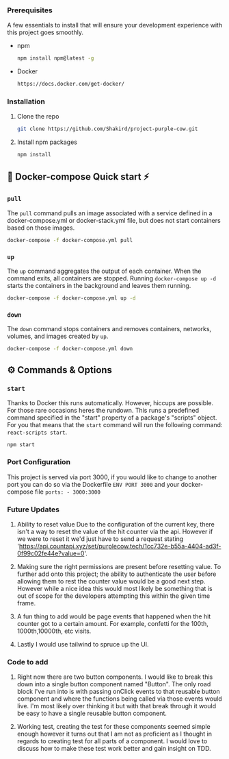 <!-- GETTING STARTED -->
### Prerequisites

A few essentials to install that will ensure your development experience with this project goes smoothly.
* npm
  ```sh
  npm install npm@latest -g
  ```
* Docker
  ```sh
  https://docs.docker.com/get-docker/
  ```

### Installation

1. Clone the repo
   ```sh
   git clone https://github.com/Shakird/project-purple-cow.git
   ```
2. Install npm packages
   ```sh
   npm install
   ```
   
   <!-- Docker-compose-->
## 🐳 Docker-compose Quick start ⚡️

### `pull`
The `pull` command pulls an image associated with a service defined in a docker-compose.yml or docker-stack.yml file, but does not start containers based on those images.

```bash
docker-compose -f docker-compose.yml pull
```

### `up`
The `up` command aggregates the output of each container. When the command exits, all containers are stopped. Running `docker-compose up -d` starts the containers in the background and leaves them running.

```bash
docker-compose -f docker-compose.yml up -d
```

### `down`
The `down` command stops containers and removes containers, networks, volumes, and images created by `up`.

```bash
docker-compose -f docker-compose.yml down
```

<!-- Commands & Options-->
## ⚙️ Commands & Options

### `start`
Thanks to Docker this runs automatically. However, hiccups are possible. For those rare occasions heres the rundown. This runs a predefined command specified in the "start" property of a package's "scripts" object. For you that means that the `start` command will run the following command: `react-scripts start`.
```bash
npm start
```

<!-- Port Configuration -->
### Port Configuration
This project is served via port 3000, if you would like to change to another port you can do so via the Dockerfile
`ENV PORT 3000`
and your docker-compose file
`ports: - 3000:3000` 

<!-- Future Updates-->
### Future Updates

1. Ability to reset value
   Due to the configuration of the current key, there isn't a way to reset the value of the hit counter via the api.
   However if we were to reset it we'd just have to send a request stating 'https://api.countapi.xyz/set/purplecow.tech/1cc732e-b55a-4404-ad3f-0f99c02fe44e?value=0'.

2. Making sure the right permissions are present before resetting value.
   To further add onto this project; the ability to authenticate the user before allowing them to rest the counter value would be a good next step. However while a nice idea this would most likely be something that is out of scope for the developers attempting this within the given time frame.

3. A fun thing to add would be page events that happened when the hit counter got to a certain amount. For example, confetti for the 100th, 1000th,10000th, etc visits.

4. Lastly I would use tailwind to spruce up the UI.

<!-- Code to add-->
### Code to add

1. Right now there are two button components. I would like to break this down into a single button component named "Button". The only road block I've run into is with passing onClick events to that reusable button component and where the functions being called via those events would live. I'm most likely over thinking it but with that break through it would be easy to have a single reusable button component.

2. Working test, creating the test for these components seemed simple enough however it turns out that I am not as proficient as I thought in regards to creating test for all parts of a component. I would love to discuss how to make these test work better and gain insight on TDD.

